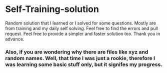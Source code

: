 # Self-Training-solution
Random solution that I learned or I solved for some questions.
Mostly are from training and my daily self solving.
Feel free to find the errors and pull request. Feel free to provide a simpler and faster solution too. Thank you in advance.

### Also, if you are wondering why there are files like xyz and random names. Well, that time I was just a rookie, therefore I was learning some basic stuff only, but it signifes my progress.
